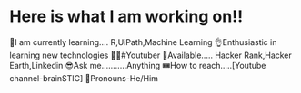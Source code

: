 # Here is what I am working on!!


🙌I am currently learning.... R,UiPath,Machine Learning
👌Enthusiastic in learning new technologies
🤷‍♀️#Youtuber
🎁Available..... Hacker Rank,Hacker Earth,Linkedin
😎Ask me...........Anything
🎟How to reach.....[Youtube channel-brainSTIC]
🎅Pronouns-He/Him
